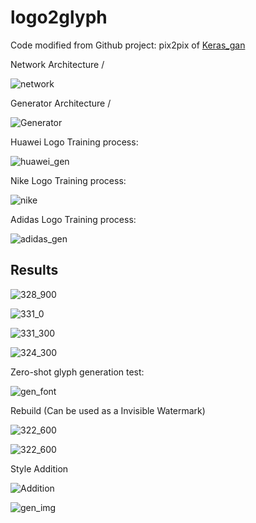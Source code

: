 # logo2glyph

Code modified from Github project: pix2pix of [Keras_gan](https://github.com/eriklindernoren/Keras-GAN)



Network Architecture /

![network](assets/network.png)

Generator Architecture /

![Generator](assets/Generator.png)

Huawei Logo Training process:

![huawei_gen](assets/huawei_gen.gif)

Nike Logo Training process:

![nike](assets/nike.gif)

Adidas Logo Training process:

![adidas_gen](assets/adidas_gen.gif)



## Results

![328_900](assets/328_900.png)

![331_0](assets/331_0.png)

![331_300](assets/331_300.png)

![324_300](assets/324_300.png)

Zero-shot glyph generation test:

![gen_font](assets/gen_font.png)



Rebuild (Can be used as a Invisible Watermark)

![322_600](assets/322_600-5923015.png)

![322_600](assets/322_600.png)



Style Addition

![Addition](assets/Addition.png)

![gen_img](assets/gen_img.png)